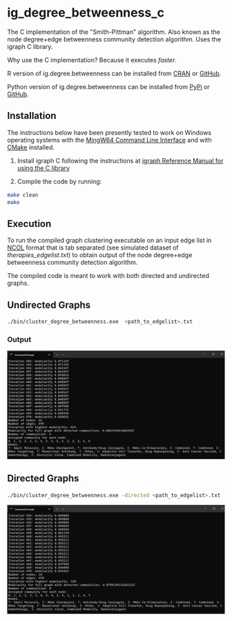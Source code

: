 # ig_degree_betweenness_c

The C implementation of the "Smith-Pittman" algorithm. Also known as the node degree+edge betweenness community detection algorithm. Uses the igraph C library. 

Why use the C implementation? Because it executes *faster*.

R version of ig.degree.betweenness can be installed from [CRAN](https://cran.r-project.org/web/packages/ig.degree.betweenness/index.html) or [GitHub](https://github.com/benyamindsmith/ig.degree.betweenness).

Python version of ig.degree.betweenness can be installed from [PyPi](https://pypi.org/project/ig-degree-betweenness/) or [GitHub](https://github.com/benyamindsmith/ig_degree_betweenness_py).

## Installation

The instructions below have been presently tested to work on Windows operating systems with the [MingW64 Command Line Interface](https://www.mingw-w64.org/) and with [CMake](https://cmake.org/download/) installed.

1. Install igraph C following the instructions at [igraph Reference Manual for using the C library](https://igraph.org/c/html/0.10.16/igraph-Installation.html)

2. Compile the code by running: 

```sh
make clean
make
```

## Execution

To run the compiled graph clustering executable on an input edge list in [NCOL](https://igraph.org/c/html/0.9.7/igraph-Foreign.html) format that is tab separated (see simulated dataset of *therapies_edgelist.txt*) to obtain output of the node degree+edge betweenness community detection algorithm. 

The compiled code is meant to work with both directed and undirected graphs. 

## Undirected Graphs

```sh
./bin/cluster_degree_betweenness.exe  <path_to_edgelist>.txt
```
### Output

![](./utils/NDEB_undirected%20therapies_edgelist.png)


## Directed Graphs

```sh
./bin/cluster_degree_betweenness.exe -directed <path_to_edgelist>.txt
```
![](./utils/NDEB_directed%20therapies_edgelist.png)


